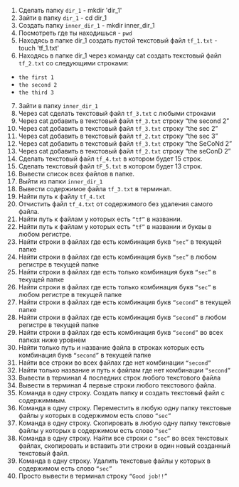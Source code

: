 1. Сделать папку `dir_1` -  mkdir 'dir_1'
 2. Зайти в папку `dir_1` - cd dir_1
 3. Создать папку `inner_dir_1` - mkdir inner_dir_1
 4. Посмотреть где ты находишься - `pwd`
 5. Находясь в папке dir_1 создать пустой текстовый файл `tf_1.txt` - touch 'tf_1.txt'
 6. Находясь в папке dir_1 через команду cat создать текстовый файл `tf_2.txt` со следующими строками:
- `the first 1`
- `the second 2`
- `the third 3`
 7. Зайти в папку `inner_dir_1`
 8. Через cat сделать текстовый файл `tf_3.txt`  c любыми строками
 9. Через cat добавить в текстовый файл `tf_3.txt` строку “the second 2”
 10. Через cat добавить в текстовый файл `tf_3.txt` строку “the sec 2”
 11. Через cat добавить в текстовый файл `tf_2.txt` строку “the sec 3”
 12. Через cat добавить в текстовый файл `tf_3.txt` строку “the SeCoNd 2”
 13. Через cat добавить в текстовый файл `tf_2.txt` строку “the seConD 2”
 14. Сделать текстовый файл `tf_4.txt` в котором будет 15 строк.
 15. Сделать текстовый файл `tF_5.txt` в котором будет 13 строк.
 16. Вывести список всех файлов в папке.
 17. Выйти из папки `inner_dir_1`
 18. Вывести содержимое файла `tf_3.txt` в терминал.
 19. Найти путь к файлу `tf_4.txt`
 20. Отчистить файл `tf_4.txt` от содержимого без удаления самого файла.
 21. Найти путь к файлам у которых есть  `“tf”` в названии.
 22. Найти путь к файлам у которых есть  `“tf”` в названии и буквы в любом регистре.
 23. Найти строки в файлах где есть комбинация букв `“sec”` в текущей папке
 24. Найти строки в файлах где есть комбинация букв `“sec”` в любом регистре в текущей папке
 25. Найти строки в файлах где есть только комбинация букв `“sec”` в текущей папке
 26. Найти строки в файлах где есть только комбинация букв `“sec”` в любом регистре в текущей папке
 27. Найти строки в файлах где есть комбинация букв `“second”` в текущей папке
 28. Найти строки в файлах где есть комбинация букв `“second”` в любом регистре в текущей папке
 29. Найти строки в файлах где есть комбинация букв `“second”` во всех папках ниже уровнем
 30. Найти только путь и название файла в строках которых есть комбинация букв `“second”` в текущей папке
 31. Найти все строки во всех файлах где нет комбинации `“second”`
 32. Найти только название и путь к файлам где нет комбинации `“second”`
 33. Вывести в терминал 4 последних строк любого текстового файла
 34. Вывести в терминал 4 первые строки любого текстового файла.
 35. Команда в одну строку. Создать папку и создать текстовый файл с содержиммым.
 36. Команда в одну строку. Переместить в любую одну папку текстовые файлы у которых в содержимом есть слово `“sec”`
 37. Команда в одну строку. Скопировать в любую одну папку текстовые файлы у которых в содержимом есть слово `“sec”`
 38. Команда в одну строку. Найти все строки c `“sec”` во всех текстовых файлах, скопировать и вставить эти строки в один новый созданный текстовый файл.
 39. Команда в одну строку. Удалить текстовые файлы у которых в содержимом есть слово `“sec”`
 40. Просто вывести в терминал строку `“Good job!!”`
